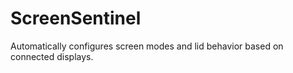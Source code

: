 # ScreenSentinel
Automatically configures screen modes and lid behavior based on connected displays.
